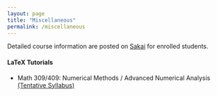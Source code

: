 ```yaml
---
layout: page
title: "Miscellaneous"
permalink: /miscellaneous
---
```


<!--- My teaching philosophy... -->

Detailed course information are posted on [Sakai](https://sakai.luc.edu/) for enrolled students.

#### LaTeX Tutorials

- Math 309/409: Numerical Methods / Advanced Numerical Analysis [(Tentative Syllabus)](https://loyolauniversitychicago-my.sharepoint.com/:b:/g/personal/xwan1_luc_edu/ERyVVgPW-yRPmeN3C3HJjl8B9BAohdcxX7L_FQh4ApPM4g?e=sk7i0f)
